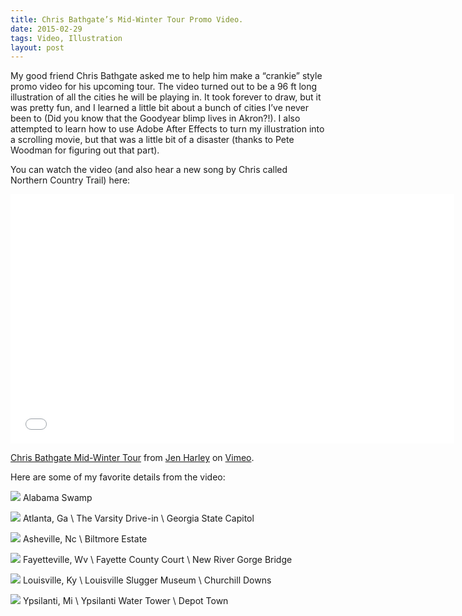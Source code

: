 ```yaml
---
title: Chris Bathgate’s Mid-Winter Tour Promo Video.
date: 2015-02-29
tags: Video, Illustration
layout: post
---
```


My good friend Chris Bathgate asked me to help him make a “crankie” style promo
video for his upcoming tour.  The video turned out to be a 96 ft long
illustration of all the cities he will be playing in.  It took forever to draw,
but it was pretty fun, and I learned a little bit about a bunch of cities I’ve
never been to (Did you know that the Goodyear blimp lives in Akron?!).  I also
attempted to learn how to use Adobe After Effects to turn my illustration into a
scrolling movie, but that was a little bit of a disaster (thanks to Pete Woodman
for figuring out that part).

You can watch the video (and also hear a new song by Chris called Northern
Country Trail) here:

<iframe src="//player.vimeo.com/video/117943778" width="710" height="399"
frameborder="0" webkitallowfullscreen mozallowfullscreen
allowfullscreen></iframe>

<p><a href="https://vimeo.com/117943778">Chris
Bathgate Mid-Winter Tour</a> from <a href="https://vimeo.com/jenhar">Jen
Harley</a> on <a href="https://vimeo.com">Vimeo</a>.</p>

Here are some of my favorite details from the video:

![](http://static.jenharley.com/blog/2015/chris-bathgates-mid-winter-tour-promo-video/mid-winter-tour-1.png)
Alabama Swamp


![](http://static.jenharley.com/blog/2015/chris-bathgates-mid-winter-tour-promo-video/mid-winter-tour-2.png)
Atlanta, Ga \ The Varsity Drive-in \ Georgia State Capitol


![](http://static.jenharley.com/blog/2015/chris-bathgates-mid-winter-tour-promo-video/mid-winter-tour-3.png)
Asheville, Nc \ Biltmore Estate

![](http://static.jenharley.com/blog/2015/chris-bathgates-mid-winter-tour-promo-video/mid-winter-tour-4.png)
Fayetteville, Wv \ Fayette County Court \ New River Gorge Bridge

![](http://static.jenharley.com/blog/2015/chris-bathgates-mid-winter-tour-promo-video/mid-winter-tour-5.png)
Louisville, Ky \ Louisville Slugger Museum \ Churchill Downs

![](http://static.jenharley.com/blog/2015/chris-bathgates-mid-winter-tour-promo-video/mid-winter-tour-6.png)
Ypsilanti, Mi \ Ypsilanti Water Tower \ Depot Town
